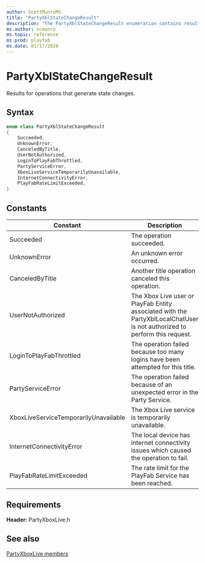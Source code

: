 ```yaml
---
author: ScottMunroMS
title: "PartyXblStateChangeResult"
description: "The PartyXblStateChangeResult enumeration contains results for operations that generate state changes."
ms.author: scmunro
ms.topic: reference
ms.prod: playfab
ms.date: 01/17/2020
---
```


# PartyXblStateChangeResult  

Results for operations that generate state changes.    

## Syntax  
  
```cpp
enum class PartyXblStateChangeResult    
{  
    Succeeded,  
    UnknownError,  
    CanceledByTitle,  
    UserNotAuthorized,  
    LoginToPlayFabThrottled,  
    PartyServiceError,  
    XboxLiveServiceTemporarilyUnavailable,  
    InternetConnectivityError,  
    PlayFabRateLimitExceeded,  
}  
```  
  
## Constants  
  
| Constant | Description |
| --- | --- |
| Succeeded | The operation succeeded. |  
| UnknownError | An unknown error occurred. |  
| CanceledByTitle | Another title operation canceled this operation. |  
| UserNotAuthorized | The Xbox Live user or PlayFab Entity associated with the PartyXblLocalChatUser is not authorized to perform this request. |  
| LoginToPlayFabThrottled | The operation failed because too many logins have been attempted for this title. |  
| PartyServiceError | The operation failed because of an unexpected error in the Party Service. |  
| XboxLiveServiceTemporarilyUnavailable | The Xbox Live service is temporarily unavailable. |  
| InternetConnectivityError | The local device has internet connectivity issues which caused the operation to fail. |  
| PlayFabRateLimitExceeded | The rate limit for the PlayFab Service has been reached. |  
  
  
## Requirements  
  
**Header:** PartyXboxLive.h
  
## See also  
[PartyXboxLive members](../partyxboxlive_members.md)  

  
  
